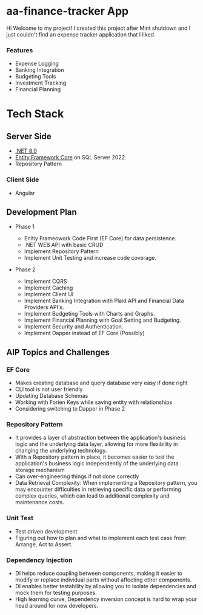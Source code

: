 # aa-finance-tracker App

Hi Welcome to my project! I created this project after Mint shutdown and I just couldn't find an expense tracker application that I liked.

### Features

- Expense Logging
- Banking Integration
- Budgeting Tools
- Investment Tracking
- Financial Planning

# Tech Stack

## Server Side

- [.NET 8.0](https://github.com/dotnet/core)
- [Entity Framework Core](https://github.com/aspnet/EntityFrameworkCore) on SQL Server 2022.
- Repository Pattern

### Client Side

- Angular

## Development Plan

- Phase 1

  - Enitiy Frameowork Code First (EF Core) for data persistence.
  - .NET WEB API with basic CRUD
  - Implement Repository Pattern
  - Implement Unit Testing and increase code coverage.

- Phase 2
  - Implement CQRS
  - Implement Caching
  - Implement Client UI
  - Implement Banking Integration with Plaid API and Financial Data Providers API's.
  - Implement Budgeting Tools with Charts and Graphs.
  - Implement Financial Planning with Goal Setting and Budgeting.
  - Implement Security and Authentication.
  - Implement Dapper instead of EF Core (Possibly)

## AIP Topics and Challenges

### EF Core
  - Makes creating database and query database very easy if done right
  - CLI tool is not user friendly
  - Updating Database Schemas
  - Working with Forien Keys while saving entity with relationships
  - Considering switching to Dapper in Phase 2

### Repository Pattern
- It provides a layer of abstraction between the application's business logic and the underlying data layer, allowing for more flexibility in changing the underlying technology.
- With a Repository pattern in place, it becomes easier to test the application's business logic independently of the underlying data storage mechanism
- Can over-engineering things if not done correctly
- Data Retrieval Complexity: When implementing a Repository pattern, you may encounter difficulties in retrieving specific data or performing complex queries, which can lead to additional complexity and maintenance costs.

### Unit Test
- Test driven development
- Figuring out how to plan and what to implement each test case from Arrange, Act to Assert.

### Dependency Injection
- DI helps reduce coupling between components, making it easier to modify or replace individual parts without affecting other components.
- DI enables better testability by allowing you to isolate dependencies and mock them for testing purposes.
- High learning curve, Dependency inversion concept is hard to wrap your head around for new developers.

